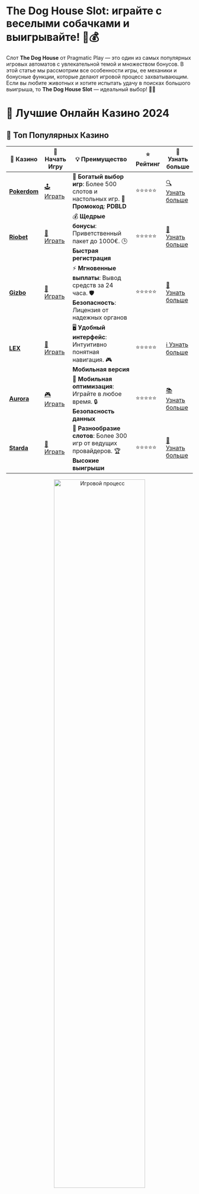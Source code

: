 # **The Dog House Slot: играйте с веселыми собачками и выигрывайте! 🐶💰**

Слот **The Dog House** от Pragmatic Play — это один из самых популярных игровых автоматов с увлекательной темой и множеством бонусов. В этой статье мы рассмотрим все особенности игры, ее механики и бонусные функции, которые делают игровой процесс захватывающим. Если вы любите животных и хотите испытать удачу в поисках большого выигрыша, то **The Dog House Slot** — идеальный выбор! 🐾🎉

# 🎰 Лучшие Онлайн Казино 2024

## 🌟 Топ Популярных Казино

| 🎲 **Казино** | 🔗 **Начать Игру** | 💡 **Преимущество** | ⭐ **Рейтинг** | 🔗 **Узнать больше** |
|--------------|---------------------|---------------------|----------------|----------------------|
| [**Pokerdom**](https://brandplay.link/4k77v2yx) | [🕹️ Играть](https://brandplay.link/4k77v2yx) | 🎉 **Богатый выбор игр**: Более 500 слотов и настольных игр. 🎁 **Промокод**: **PDBLD** | ⭐⭐⭐⭐⭐ | [🔍 Узнать больше](https://brandplay.link/4k77v2yx) |
| [**Riobet**](https://brandplay.link/7xBLTPyj) | [🎰 Играть](https://brandplay.link/7xBLTPyj) | 💰 **Щедрые бонусы**: Приветственный пакет до 1000€. 🕒 **Быстрая регистрация** | ⭐⭐⭐⭐⭐ | [📖 Узнать больше](https://brandplay.link/7xBLTPyj) |
| [**Gizbo**](https://brandplay.link/bprXw4YV) | [🎲 Играть](https://brandplay.link/bprXw4YV) | ⚡ **Мгновенные выплаты**: Вывод средств за 24 часа. 🛡️ **Безопасность**: Лицензия от надежных органов | ⭐⭐⭐⭐⭐ | [📝 Узнать больше](https://brandplay.link/bprXw4YV) |
| [**LEX**](https://brandplay.link/zW4hdDFV) | [🤑 Играть](https://brandplay.link/zW4hdDFV) | 🖥️ **Удобный интерфейс**: Интуитивно понятная навигация. 🎮 **Мобильная версия** | ⭐⭐⭐⭐⭐ | [ℹ️ Узнать больше](https://brandplay.link/zW4hdDFV) |
| [**Aurora**](https://10trafic-stat2.com/click/668546556bcc6313411604bd/6766/13032/subaccount) | [🎮 Играть](https://10trafic-stat2.com/click/668546556bcc6313411604bd/6766/13032/subaccount) | 📱 **Мобильная оптимизация**: Играйте в любое время. 🔒 **Безопасность данных** | ⭐⭐⭐⭐⭐ | [📚 Узнать больше](https://10trafic-stat2.com/click/668546556bcc6313411604bd/6766/13032/subaccount) |
| [**Starda**](https://brandplay.link/fB7xwRFL) | [🎯 Играть](https://brandplay.link/fB7xwRFL) | 🎰 **Разнообразие слотов**: Более 300 игр от ведущих провайдеров. 🏆 **Высокие выигрыши** | ⭐⭐⭐⭐⭐ | [🔎 Узнать больше](https://brandplay.link/fB7xwRFL) |

<div align="center">
    <img src="https://i.pinimg.com/originals/87/9e/b9/879eb9354dd0699582408b68f2e253b2.gif" alt="Игровой процесс" width="70%">
</div>

## 💎 Лучшие Бонусы и Акции

| 🎲 **Казино** | 🔗 **Начать Игру** | 💡 **Преимущество** | ⭐ **Рейтинг** | 🔗 **Узнать больше** |
|--------------|---------------------|---------------------|----------------|----------------------|
| [**Kometa**](https://brandplay.link/8ZymQJV8) | [🎰 Играть](https://brandplay.link/8ZymQJV8) | 🎁 **Эксклюзивные бонусы**: Регулярные акции и промо. 🔄 **Программы лояльности** | ⭐⭐⭐⭐☆ | [🔍 Узнать больше](https://brandplay.link/8ZymQJV8) |
| [**R7**](https://brandplay.link/bMd3Yjsw) | [🕹️ Играть](https://brandplay.link/bMd3Yjsw) | 🕒 **Круглосуточная поддержка**: Всегда на связи. 💸 **Высокие лимиты** | ⭐⭐⭐⭐☆ | [📖 Узнать больше](https://brandplay.link/bMd3Yjsw) |
| [**7K**](https://brandplay.link/BvQyFShp) | [🎲 Играть](https://brandplay.link/BvQyFShp) | 🌟 **Эксклюзивные бонусы**: Только для VIP игроков. 🎉 **Сезонные акции** | ⭐⭐⭐⭐☆ | [📝 Узнать больше](https://brandplay.link/BvQyFShp) |
| [**Kent**](https://brandplay.link/Fv2WP3js) | [🤑 Играть](https://brandplay.link/Fv2WP3js) | 📈 **Высокий RTP**: Более 98%. 💼 **Профессиональная поддержка** | ⭐⭐⭐⭐☆ | [ℹ️ Узнать больше](https://brandplay.link/Fv2WP3js) |
| [**1Xslots**](https://brandplay.link/hSB1khtr) | [🎮 Играть](https://brandplay.link/hSB1khtr) | 🎉 **Множество акций**: Еженедельные бонусы и турниры. 🛡️ **Безопасность** | ⭐⭐⭐⭐☆ | [📚 Узнать больше](https://brandplay.link/hSB1khtr) |
| [**Gama**](https://brandplay.link/j6NMKsDz) | [🎯 Играть](https://brandplay.link/j6NMKsDz) | 🔍 **Интуитивный интерфейс**: Легкость использования. 🏅 **Престижные турниры** | ⭐⭐⭐⭐☆ | [🔎 Узнать больше](https://brandplay.link/j6NMKsDz) |

<div align="center">
    <img src="https://i.pinimg.com/originals/87/9e/b9/879eb9354dd0699582408b68f2e253b2.gif" alt="Игровой процесс" width="70%">
</div>

## 🚀 Быстрые Выигрыши и Поддержка

| 🎲 **Казино** | 🔗 **Начать Игру** | 💡 **Преимущество** | ⭐ **Рейтинг** | 🔗 **Узнать больше** |
|--------------|---------------------|---------------------|----------------|----------------------|
| [**Onion**](https://brandplay.link/zBGRVpQ9) | [🎰 Играть](https://brandplay.link/zBGRVpQ9) | 🤑 **Низкие ставки**: Идеально для начинающих. 🔄 **Быстрые выводы** | ⭐⭐⭐⭐☆ | [🔍 Узнать больше](https://brandplay.link/zBGRVpQ9) |
| [**Чемпион**](https://temon-gter.cfd/go/lRq?p80412p304504pcc44t17455) | [🕹️ Играть](https://temon-gter.cfd/go/lRq?p80412p304504pcc44t17455) | 🏅 **Лояльная программа**: Награды за активность. 🎁 **Ежемесячные бонусы** | ⭐⭐⭐⭐☆ | [📖 Узнать больше](https://temon-gter.cfd/go/lRq?p80412p304504pcc44t17455) |
| [**Vavada**](https://vavadapartner.pro/?promo=ea5c9275-6854-4505-94fc-95ab18221945-linkb2) | [🎲 Играть](https://vavadapartner.pro/?promo=ea5c9275-6854-4505-94fc-95ab18221945-linkb2) | 🚀 **Быстрая регистрация**: Начните играть мгновенно. 🔐 **Безопасные транзакции** | ⭐⭐⭐⭐☆ | [📝 Узнать больше](https://vavadapartner.pro/?promo=ea5c9275-6854-4505-94fc-95ab18221945-linkb2) |
| [**Friends**](https://gofriends.kim/linkb2) | [🤑 Играть](https://gofriends.kim/linkb2) | 🤝 **Социальные игры**: Играйте с друзьями. 🌐 **Мультиплатформенность** | ⭐⭐⭐⭐☆ | [ℹ️ Узнать больше](https://gofriends.kim/linkb2) |
| [**1WIN**](https://brandplay.link/smXVpBbG) | [🎮 Играть](https://brandplay.link/smXVpBbG) | 🏆 **Спортивные ставки**: Широкий выбор видов спорта. 💵 **Высокие коэффициенты** | ⭐⭐⭐⭐☆ | [📚 Узнать больше](https://brandplay.link/smXVpBbG) |
| [**Drip**](https://drp-ircp01.com/c07e6a3db) | [🎯 Играть](https://drp-ircp01.com/c07e6a3db) | 🌐 **Инновационные игры**: Новейшие игровые технологии. 🛡️ **Высокая безопасность** | ⭐⭐⭐⭐☆ | [🔎 Узнать больше](https://drp-ircp01.com/c07e6a3db) |
| [**JoyCasino**](https://rpc30.call2me.pro/?/ru/registration?apkpop=0&partner=p24970p3291217pc98f) | [🎰 Играть](https://rpc30.call2me.pro/?/ru/registration?apkpop=0&partner=p24970p3291217pc98f) | 🎁 **Приятные бонусы**: Ежедневные акции и подарки. 🕹️ **Разнообразие игр** | ⭐⭐⭐⭐☆ | [🔍 Узнать больше](https://rpc30.call2me.pro/?/ru/registration?apkpop=0&partner=p24970p3291217pc98f) |

<div align="center">
    <img src="https://i.pinimg.com/originals/87/9e/b9/879eb9354dd0699582408b68f2e253b2.gif" alt="Игровой процесс" width="70%">
</div>
---

✨ **Выбирайте лучшее казино для себя и наслаждайтесь игрой! Удачи!** ✨
![The Dog House Slot](https://i.pinimg.com/originals/a9/29/6e/a9296ea1cf6a7c20a985e593451f0323.png)

### 1. **Что такое The Dog House Slot?** 🎮

The Dog House — это пятибарабанный слот с 20 фиксированными линиями выплат. Игра предлагает яркую и забавную тему, в которой главными героями становятся милые собачки, а также множество бонусов, которые делают игровой процесс более увлекательным. Этот слот сочетает простоту и динамичность, что делает его отличным выбором как для новичков, так и для опытных игроков.

#### 1.1 **Особенности слота The Dog House** 🐕

The Dog House — это классический слот с простыми правилами и высокой возможностью выигрыша. Он включает в себя различные символы, такие как собачьи домики, следы лап, а также картины с изображением разных пород собак. Слот имеет высокий RTP (возврат игроку), что увеличивает шансы на выигрыш.

#### 1.2 **Как играть в The Dog House Slot?** 🎯

Игра очень проста в освоении:

1. Выберите ставку.
2. Нажмите кнопку вращения и следите, как барабаны начинают крутиться.
3. Выигрывайте, если на барабанах появляются одинаковые символы на активных линиях выплат.
4. Используйте бонусные функции и фриспины для получения большего выигрыша.

### 2. **Бонусные функции The Dog House Slot** 🎁

The Dog House славится своими бонусами и возможностями для увеличения выигрыша. Рассмотрим самые интересные из них:

#### 2.1 **Фриспины** 🔁

Одной из самых привлекательных особенностей **The Dog House Slot** является функция бесплатных вращений. Для того чтобы активировать фриспины, нужно получить на барабанах три или более символа собачьего домика. Игроки могут получить до 27 фриспинов, и в течение этих вращений выигрыши умножаются, что увеличивает шансы на крупный выигрыш.

#### 2.2 **Sticky Wilds** 🐾

Символ Wild в **The Dog House Slot** может заменить другие символы на барабанах, помогая создать выигрышные комбинации. Однако, его особенность заключается в том, что он может стать **Sticky Wild** во время фриспинов, то есть оставаться на своих местах на протяжении нескольких вращений.

### 3. **Почему стоит играть в The Dog House Slot?** 🎉

#### 3.1 **Яркая и забавная тема** 🎨

Тема слота с милыми собачками и веселыми моментами поднимет настроение каждому игроку. Визуально игра выглядит ярко и красочно, что делает ее еще более увлекательной.

#### 3.2 **Простота игры и высокие выигрыши** 💵

Несмотря на свою простоту, слот предлагает высокие выплаты, что привлекает игроков. Высокий RTP и бонусные функции дают вам дополнительные шансы на выигрыш, а также позволяют получать приятные сюрпризы в процессе игры.

#### 3.3 **Бонусы и фриспины** 🎁

Фриспины и Sticky Wilds — это те бонусные функции, которые делают игру захватывающей. Возможность увеличить выигрыш в несколько раз с помощью этих функций — это то, что делает слот интересным и прибыльным.

### 4. **Заключение** 🎯

**The Dog House Slot** — это увлекательный и красочный слот, который понравится любителям животных и азартных игр. Простота в освоении, яркие символы и бонусы, такие как фриспины и Sticky Wilds, делают игровой процесс захватывающим и выгодным. Если вы хотите испытать удачу и поймать большой выигрыш, не забывайте заглядывать в мир милых собачек! 🐶🎉

Играть в **The Dog House Slot** можно в демо-режиме или на реальные деньги, в зависимости от вашего предпочтения. В любом случае, игра обещает быть веселой и прибыльной! 💰
